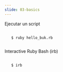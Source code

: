 ```yaml
---
slide: 03-basics
---
```

Ejecutar un script

<pre>
  <code>
   $ ruby hello_buk.rb 
  </code>
</pre>

Interactive Ruby Bash (irb)

<pre>
  <code>
   $ irb 
  </code>
</pre>